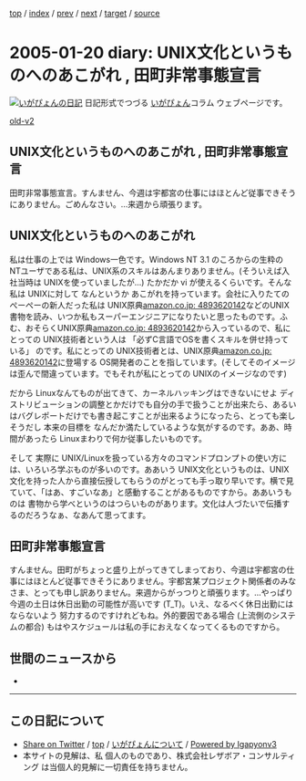 [top](../index.html) 
 / [index](index.html) 
 / [prev](ig050118.html) 
 / [next](ig050121.html) 
 / [target](https://www.igapyon.jp/igapyon/diary/2005/ig050120.html) 
 / [source](https://github.com/igapyon/diary/blob/master/2005/ig050120.src.md) 

2005-01-20 diary: UNIX文化というものへのあこがれ , 田町非常事態宣言
=====================================================================================================
[![いがぴょんの日記](https://www.igapyon.jp/igapyon/diary/images/iga200306s.jpg "いがぴょん")](https://www.igapyon.jp/igapyon/diary/memo/memoigapyon.html) 日記形式でつづる [いがぴょん](https://www.igapyon.jp/igapyon/diary/memo/memoigapyon.html)コラム ウェブページです。

[old-v2](ig050120-orig.html)

## UNIX文化というものへのあこがれ , 田町非常事態宣言

田町非常事態宣言。すんません、今週は宇都宮の仕事にはほとんど従事できそうにありません。ごめんなさい。…来週から頑張ります。


## UNIX文化というものへのあこがれ

私は仕事の上では Windows一色です。Windows NT 3.1 のころからの生粋の NTユーザである私は、UNIX系のスキルはあんまりありません。(そういえば入社当時は
UNIXを使っていましたが…) たかだか vi が使えるくらいです。そんな私は UNIXに対して なんというか あこがれを持っています。会社に入りたてのぺーぺーの新人だった私は UNIX原典[amazon.co.jp: 4893620142](http://www.amazon.co.jp/exec/obidos/ASIN/4893620142/igapyondiary-22)などのUNIX書物を読み、いつか私もスーパーエンジニアになりたいと思ったものです。ふむ、おそらくUNIX原典[amazon.co.jp: 4893620142](http://www.amazon.co.jp/exec/obidos/ASIN/4893620142/igapyondiary-22)から入っているので、私にとっての UNIX技術者という人は 「必ずC言語でOSを書くスキルを併せ持っている」 のです。私にとっての UNIX技術者とは、UNIX原典[amazon.co.jp: 4893620142](http://www.amazon.co.jp/exec/obidos/ASIN/4893620142/igapyondiary-22)に登場する OS開発者のことを指しています。(そしてそのイメージは歪んで間違っています。でもそれが私にとっての UNIXのイメージなのです)

だから Linuxなんてものが出てきて、カーネルハッキングはできないにせよ ディストリビューションの調整とかだけでも自分の手で扱うことが出来たら、あるいはバグレポートだけでも書き起こすことが出来るようになったら、とっても楽しそうだし 本来の目標を なんだか満たしているような気がするのです。ああ、時間があったら
Linuxまわりで何か従事したいものです。

そして 実際に UNIX/Linuxを扱っている方々のコマンドプロンプトの使い方には、いろいろ学ぶものが多いのです。ああいう UNIX文化というものは、UNIX文化を持った人から直接伝授してもらうのがとっても手っ取り早いです。横で見ていて、「はあ、すごいなあ」と感動することがあるものですから。ああいうものは 書物から学べというのはつらいものがあります。文化は人づたいで伝播するのだろうなぁ、なあんて思ってます。

## 田町非常事態宣言

すんません。田町がちょっと盛り上がってきてしまっており、今週は宇都宮の仕事にはほとんど従事できそうにありません。宇都宮某プロジェクト関係者のみなさま、とっても申し訳ありません。来週からがっつりと頑張ります。…やっぱり今週の土日は休日出勤の可能性が高いです (T_T)。いえ、なるべく休日出勤にはならないよう 努力するのですけれどもね。外的要因である場合
(上流側のシステムの都合) もはやスケジュールは私の手におえなくなってくるものですから。

## 世間のニュースから

*


----------------------------------------------------------------------------------------------------

## この日記について

* [Share on Twitter](https://twitter.com/intent/tweet?hashtags=igapyon%2Cdiary%2C%E3%81%84%E3%81%8C%E3%81%B4%E3%82%87%E3%82%93&text=UNIX%E6%96%87%E5%8C%96%E3%81%A8%E3%81%84%E3%81%86%E3%82%82%E3%81%AE%E3%81%B8%E3%81%AE%E3%81%82%E3%81%93%E3%81%8C%E3%82%8C+%2C+%E7%94%B0%E7%94%BA%E9%9D%9E%E5%B8%B8%E4%BA%8B%E6%85%8B%E5%AE%A3%E8%A8%80&url=https%3A%2F%2Fwww.igapyon.jp%2Figapyon%2Fdiary%2F2005%2Fig050120.html) / [top](../index.html) / [いがぴょんについて](https://www.igapyon.jp/igapyon/diary/memo/memoigapyon.html) / [Powered by Igapyonv3](https://github.com/igapyon/igapyonv3)
* 本サイトの見解は、私 個人のものであり、株式会社レザボア・コンサルティング は当個人的見解に一切責任を持ちません。 
